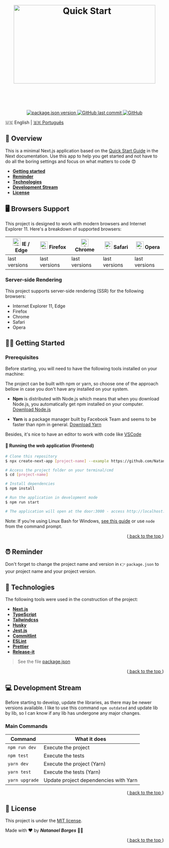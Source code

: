 <div  id="top"></div>
<h1  align="center">
<br>
<img  src="https://res.cloudinary.com/duugdpulf/image/upload/v1633037461/quickstart_selwus.png"  alt="Quick Start"  height="250"  width="450">
<br><br>
</h1>

<br>
<p  align="center">
<a  href="https://github.com/NatanaelBorges/next-quick-start/blob/main/CHANGELOG.md">
<img  alt="package.json version"  src="https://img.shields.io/github/package-json/v/NatanaelBorges/next-quick-start">
</a>
<a  href="https://github.com/NatanaelBorges/next-quick-start/commits/main">
<img  alt="GitHub last commit"  src="https://img.shields.io/github/last-commit/NatanaelBorges/next-quick-start">
</a>
  <a  href="https://github.com/NatanaelBorges/next-quick-start/blob/main/LICENSE">
<img  alt="GitHub"  src="https://img.shields.io/github/license/NatanaelBorges/next-quick-start"  alt="next-quick-start is released under the MIT license.">
</a>
</p>

🇺🇸 English | [🇧🇷 Português](./README-pt_BR.md)

## 🔖 Overview

This is a minimal Next.js application based on the [Quick Start Guide](https://nextjs.org/docs/getting-started) in the Next documentation. Use this app to help you get started and not have to do all the boring settings and focus on what matters to code 😍

-  **<a  href="#%EF%B8%8F-getting-started">Getting started</a>**
-  **<a  href="#-reminder">Reminder</a>**
-  **<a  href="#-technologies">Technologies</a>**
-  **<a  href="#-development-stream">Development Stream</a>**
-  **<a  href="#-license">License</a>**

  

## 🖥️ Browsers Support

This project is designed to work with modern browsers and Internet Explorer 11. Here's a breakdown of supported browsers:

|<img  src="https://raw.githubusercontent.com/alrra/browser-logos/master/src/edge/edge_48x48.png"  alt="IE / Edge"  width="24px"  height="24px" /> IE / Edge | <img  src="https://raw.githubusercontent.com/alrra/browser-logos/master/src/firefox/firefox_48x48.png"  alt="Firefox"  width="24px"  height="24px" /> Firefox | <img  src="https://raw.githubusercontent.com/alrra/browser-logos/master/src/chrome/chrome_48x48.png"  alt="Chrome"  width="24px"  height="24px" /> Chrome | <img  src="https://raw.githubusercontent.com/alrra/browser-logos/master/src/safari/safari_48x48.png"  alt="Safari"  width="24px"  height="24px" /> Safari | <img  src="https://raw.githubusercontent.com/alrra/browser-logos/master/src/opera/opera_48x48.png"  alt="Opera"  width="24px"  height="24px" /> Opera
| --- | --- | --- | --- | --- |
| last versions | last versions | last versions | last versions | last versions |

### Server-side Rendering

This project supports server-side rendering (SSR) for the following browsers:

-   Internet Explorer 11, Edge
-   Firefox
-   Chrome
-   Safari
-   Opera

## 🏃‍♂️ Getting Started


### Prerequisites

Before starting, you will need to have the following tools installed on your machine:

The project can be built with npm or yarn, so choose one of the approach bellow in case you don't have any installed on your system.

-   **Npm**  is distributed with Node.js which means that when you download Node.js, you automatically get npm installed on your computer.  [Download Node.js](https://nodejs.org/en/download/)
    
-   **Yarn**  is a package manager built by Facebook Team and seems to be faster than npm in general.  [Download Yarn](https://yarnpkg.com/en/docs/install)
    
Besides, it's nice to have an editor to work with code like  [VSCode](https://code.visualstudio.com/)

#### 🧭 Running the web application (Frontend)

```bash
# Clone this repository
$ npx create-next-app [project-name] --example https://github.com/NatanaelBorges/next-quick-start

# Access the project folder on your terminal/cmd
$ cd [project-name]

# Install dependencies
$ npm install

# Run the application in development mode
$ npm run start

# The application will open at the door:3000 - access http://localhost:3000
```

Note: If you're using Linux Bash for Windows, [see this guide](https://www.howtogeek.com/261575/how-to-run-graphical-linux-desktop-applications-from-windows-10s-bash-shell/) or use `node` from the command prompt.

<p align="right">(<a href="#top"> back to the top </a>)</p>

## ⏰ Reminder

Don't forget to change the project name and version in 👉 `package.json` to your project name and your project version.

## 💾 Technologies

The following tools were used in the construction of the project:

- **[Next.js](https://nextjs.org)**
- **[TypeScript](https://www.typescriptlang.org/)**
- **[Tailwindcss](https://tailwindcss.com/)**
- **[Husky](https://www.npmjs.com/package/husky)**
- **[Jest.js](https://jestjs.io/)**
- **[Commitlint](https://commitlint.js.org/#/)**
- **[ESLint](https://eslint.org/)**
- **[Prettier](https://prettier.io/)**
- **[Release-it](https://github.com/release-it/release-it)**

> See the file  [package.json](https://github.com/NatanaelBorges/next-quick-start/blob/main/package.json)

<p align="right">(<a href="#top"> back to the top </a>)</p>

## 💻 Development Stream

Before starting to develop, update the libraries, as there may be newer versions available. I like to use this command `npm outdated` and update lib by lib, so I can know if any lib has undergone any major changes.

### Main Commands

| Command  | What it does |
|--|--|
| `npm run dev` | Execute the project |
| `npm test` | Execute the tests | 
| `yarn dev` | Execute the project (Yarn) | 
| `yarn test` | Execute the tests (Yarn) | 
| `yarn upgrade` | Update project dependencies with Yarn |

<p align="right">(<a href="#top"> back to the top </a>)</p>

## 📝 License

This project is under the  [MIT license](https://github.com/NatanaelBorges/next-quick-start/blob/main/LICENSE).

Made with ❤️ by ***Natanael Borges*** 👋🏽

<p align="right">(<a href="#top"> back to the top </a>)</p>
